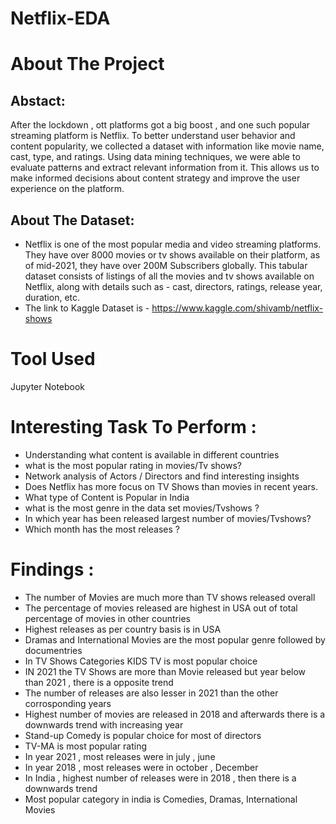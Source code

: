 # Netflix-EDA
# About The Project
## Abstact:
After the lockdown , ott platforms got a big boost , and one such popular streaming  platform is Netflix. To better understand user behavior and content popularity, we collected a dataset with information like movie name, cast, type, and ratings. Using data mining techniques, we were able to evaluate patterns and extract relevant information from it. This allows us to make informed decisions about content strategy and improve the user experience on the platform.
## About The Dataset:
 * Netflix is one of the most popular media and video streaming platforms. They have over 8000 movies or tv shows available on their platform, as of mid-2021, they have over 200M Subscribers globally. This tabular dataset consists of listings of all the movies and tv shows available on Netflix, along with details such as - cast, directors, ratings, release year, duration, etc.
 * The link to Kaggle Dataset is  - https://www.kaggle.com/shivamb/netflix-shows
# Tool Used
Jupyter Notebook
# Interesting Task To Perform :
* Understanding what content is available in different countries
* what is the most popular rating in movies/Tv shows?
* Network analysis of Actors / Directors and find interesting insights
* Does Netflix has more focus on TV Shows than movies in recent years.
* What type of Content is Popular in India
* what is the most genre in the data set movies/Tvshows ?
* In which year has been released largest number of movies/Tvshows?
* Which month has the most releases ?
# Findings :
* The number of Movies are much more than TV shows released overall
* The percentage of movies released are highest in USA out of total percentage of movies in other countries
* Highest releases as per country basis is in USA
* Dramas and International Movies are the most popular genre followed by documentries
* In TV Shows Categories KIDS TV is most popular choice
* IN 2021 the TV Shows are more than Movie released but year below than 2021 , there is a opposite trend
* The number of releases are also lesser in 2021 than the other corrosponding years
* Highest number of movies are released in 2018 and afterwards there is a downwards trend with increasing year
* Stand-up Comedy is popular choice for most of directors
* TV-MA is most popular rating
* In year 2021 , most releases were in july , june
* In year 2018 , most releases were in october , December
* In India , highest number of releases were in 2018 , then there is a downwards trend
* Most popular category in india is Comedies, Dramas, International Movies
 


